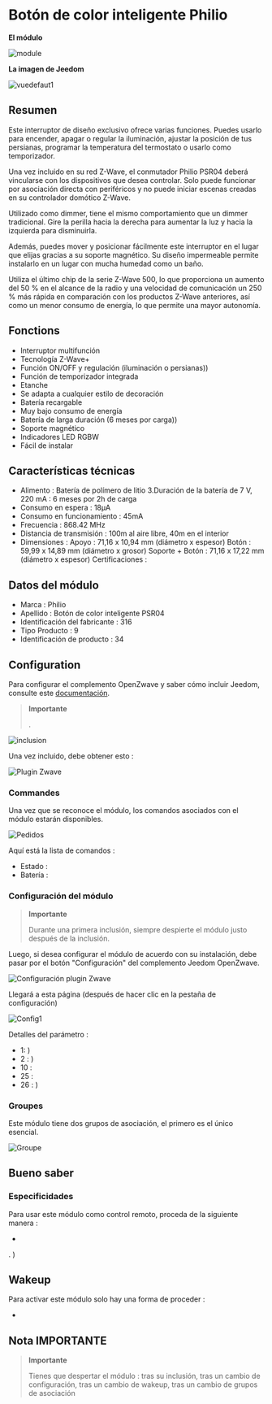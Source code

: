 # Botón de color inteligente Philio

**El módulo**

![module](images/philio.psr04/module.jpg)

**La imagen de Jeedom**

![vuedefaut1](images/philio.psr04/vuedefaut1.jpg)

## Resumen

Este interruptor de diseño exclusivo ofrece varias funciones. Puedes usarlo para encender, apagar o regular la iluminación, ajustar la posición de tus persianas, programar la temperatura del termostato o usarlo como temporizador.

Una vez incluido en su red Z-Wave, el conmutador Philio PSR04 deberá vincularse con los dispositivos que desea controlar. Solo puede funcionar por asociación directa con periféricos y no puede iniciar escenas creadas en su controlador domótico Z-Wave.

Utilizado como dimmer, tiene el mismo comportamiento que un dimmer tradicional. Gire la perilla hacia la derecha para aumentar la luz y hacia la izquierda para disminuirla.

Además, puedes mover y posicionar fácilmente este interruptor en el lugar que elijas gracias a su soporte magnético. Su diseño impermeable permite instalarlo en un lugar con mucha humedad como un baño.

Utiliza el último chip de la serie Z-Wave 500, lo que proporciona un aumento del 50 % en el alcance de la radio y una velocidad de comunicación un 250 % más rápida en comparación con los productos Z-Wave anteriores, así como un menor consumo de energía, lo que permite una mayor autonomía.

## Fonctions

-   Interruptor multifunción
-   Tecnología Z-Wave+
-   Función ON/OFF y regulación (iluminación o persianas))
-   Función de temporizador integrada
-   Etanche
-   Se adapta a cualquier estilo de decoración
-   Batería recargable
-   Muy bajo consumo de energía
-   Batería de larga duración (6 meses por carga))
-   Soporte magnético
-   Indicadores LED RGBW
-   Fácil de instalar

## Características técnicas

-   Alimento : Batería de polímero de litio 3.Duración de la batería de 7 V, 220 mA : 6 meses por 2h de carga
-   Consumo en espera : 18µA
-   Consumo en funcionamiento : 45mA
-   Frecuencia : 868.42 MHz
-   Distancia de transmisión : 100m al aire libre, 40m en el interior
-   Dimensiones : Apoyo : 71,16 x 10,94 mm (diámetro x espesor) Botón : 59,99 x 14,89 mm (diámetro x grosor) Soporte + Botón : 71,16 x 17,22 mm (diámetro x espesor) Certificaciones : 

## Datos del módulo

-   Marca : Philio
-   Apellido : Botón de color inteligente PSR04
-   Identificación del fabricante : 316
-   Tipo Producto : 9
-   Identificación de producto : 34

## Configuration

Para configurar el complemento OpenZwave y saber cómo incluir Jeedom, consulte este [documentación](https://doc.jeedom.com/es_ES/plugins/automation%20protocol/openzwave/).

> **Importante**
>
> .

![inclusion](images/philio.psr04/inclusion.jpg)

Una vez incluido, debe obtener esto :

![Plugin Zwave](images/philio.psr04/information.jpg)

### Commandes

Una vez que se reconoce el módulo, los comandos asociados con el módulo estarán disponibles.

![Pedidos](images/philio.psr04/commandes.jpg)

Aquí está la lista de comandos :

-   Estado : 
-   Batería : 

### Configuración del módulo

> **Importante**
>
> Durante una primera inclusión, siempre despierte el módulo justo después de la inclusión.

Luego, si desea configurar el módulo de acuerdo con su instalación, debe pasar por el botón "Configuración" del complemento Jeedom OpenZwave.

![Configuración plugin Zwave](images/plugin/bouton_configuration.jpg)

Llegará a esta página (después de hacer clic en la pestaña de configuración)

![Config1](images/philio.psr04/config1.jpg)

Detalles del parámetro :

-   1: )
-   2 : )
-   10 : 
-   25 : 
-   26 : )

### Groupes

Este módulo tiene dos grupos de asociación, el primero es el único esencial. 

![Groupe](images/philio.psr04/groupe.jpg)

## Bueno saber

### Especificidades

Para usar este módulo como control remoto, proceda de la siguiente manera :

-   

. )

## Wakeup

Para activar este módulo solo hay una forma de proceder :

-   

## Nota IMPORTANTE

> **Importante**
>
> Tienes que despertar el módulo : tras su inclusión, tras un cambio de configuración, tras un cambio de wakeup, tras un cambio de grupos de asociación
